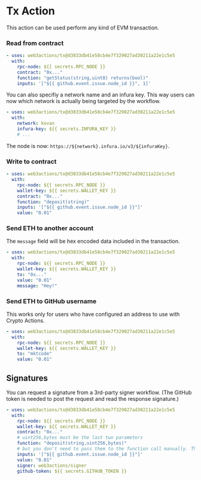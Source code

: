 # Tx Action

This action can be used perform any kind of EVM transaction.

### Read from contract

```yaml
- uses: web3actions/tx@d3833db41e58cb4e7f329027ad30211a22e1c5e5
  with:
    rpc-node: ${{ secrets.RPC_NODE }}
    contract: "0x..."
    function: "getStatus(string,uint8) returns(bool)"
    inputs: '["${{ github.event.issue.node_id }}", 1]'
```

You can also specifiy a network name and an infura key. This way users can now which network is actually being targeted by the workflow.

```yaml
- uses: web3actions/tx@d3833db41e58cb4e7f329027ad30211a22e1c5e5
  with:
    network: kovan
    infura-key: ${{ secrets.INFURA_KEY }}
    # ...
```

The node is now: `https://${network}.infura.io/v3/${infuraKey}`.

### Write to contract

```yaml
- uses: web3actions/tx@d3833db41e58cb4e7f329027ad30211a22e1c5e5
  with:
    rpc-node: ${{ secrets.RPC_NODE }}
    wallet-key: ${{ secrets.WALLET_KEY }}
    contract: "0x..."
    function: "deposit(string)"
    inputs: '["${{ github.event.issue.node_id }}"]'
    value: "0.01"
```

### Send ETH to another account

The `message` field will be hex encoded data included in the transaction.

```yaml
- uses: web3actions/tx@d3833db41e58cb4e7f329027ad30211a22e1c5e5
  with:
    rpc-node: ${{ secrets.RPC_NODE }}
    wallet-key: ${{ secrets.WALLET_KEY }}
    to: "0x..."
    value: "0.01"
    message: "Hey!"
```

### Send ETH to GitHub username

This works only for users who have configured an address to use with Crypto Actions.

```yaml
- uses: web3actions/tx@d3833db41e58cb4e7f329027ad30211a22e1c5e5
  with:
    rpc-node: ${{ secrets.RPC_NODE }}
    wallet-key: ${{ secrets.WALLET_KEY }}
    to: "mktcode"
    value: "0.01"
```

## Signatures

You can request a signature from a 3rd-party signer workflow. (The GitHub token is needed to post the request and read the response signature.)

```yaml
- uses: web3actions/tx@d3833db41e58cb4e7f329027ad30211a22e1c5e5
  with:
    rpc-node: ${{ secrets.RPC_NODE }}
    wallet-key: ${{ secrets.WALLET_KEY }}
    contract: "0x..."
    # uint256,bytes must be the last two parameters
    function: "deposit(string,uint256,bytes)"
    # but you don't need to pass them to the function call manually. The tx action will do that automatically.
    inputs: '["${{ github.event.issue.node_id }}"]'
    value: "0.01"
    signer: web3actions/signer
    github-token: ${{ secrets.GITHUB_TOKEN }}
```